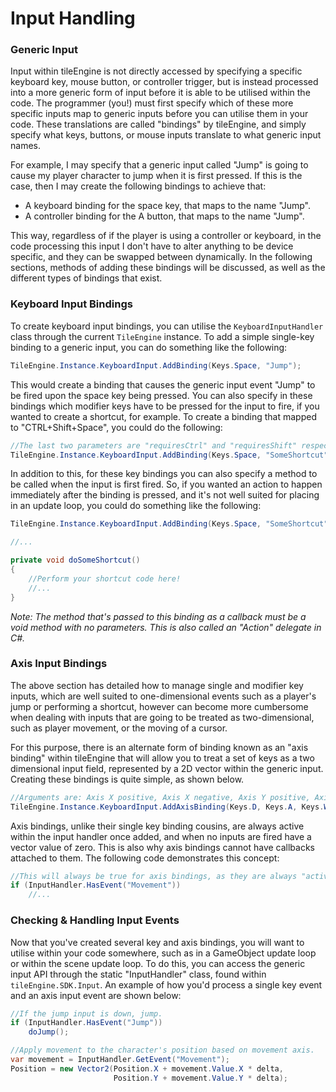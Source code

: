 # Input Handling
### Generic Input
Input within tileEngine is not directly accessed by specifying a specific keyboard key, mouse button, or controller trigger, but is instead processed
into a more generic form of input before it is able to be utilised within the code. The programmer (you!) must first specify which of these more
specific inputs map to generic inputs before you can utilise them in your code. These translations are called "bindings" by tileEngine, and simply
specify what keys, buttons, or mouse inputs translate to what generic input names.

For example, I may specify that a generic input called "Jump" is going to cause my player character to jump when it is first pressed.
If this is the case, then I may create the following bindings to achieve that:
- A keyboard binding for the space key, that maps to the name "Jump".
- A controller binding for the A button, that maps to the name "Jump".

This way, regardless of if the player is using a controller or keyboard, in the code processing this input I don't have to alter anything to be
device specific, and they can be swapped between dynamically. In the following sections, methods of adding these bindings will be discussed,
as well as the different types of bindings that exist.

### Keyboard Input Bindings
To create keyboard input bindings, you can utilise the `KeyboardInputHandler` class through the current `TileEngine` instance. To add a simple
single-key binding to a generic input, you can do something like the following:
```cs
TileEngine.Instance.KeyboardInput.AddBinding(Keys.Space, "Jump");
```

This would create a binding that causes the generic input event "Jump" to be fired upon the space key being pressed. You can also specify in
these bindings which modifier keys have to be pressed for the input to fire, if you wanted to create a shortcut, for example. To create a binding
that mapped to "CTRL+Shift+Space", you could do the following:
```cs
//The last two parameters are "requiresCtrl" and "requiresShift" respectively.
TileEngine.Instance.KeyboardInput.AddBinding(Keys.Space, "SomeShortcut", true, true);
```

In addition to this, for these key bindings you can also specify a method to be called when the input is first fired. So, if you wanted an action
to happen immediately after the binding is pressed, and it's not well suited for placing in an update loop, you could do something like the following:
```cs
TileEngine.Instance.KeyboardInput.AddBinding(Keys.Space, "SomeShortcut", true, true, doSomeShortcut);

//...

private void doSomeShortcut()
{
	//Perform your shortcut code here!
	//...
}
```
*Note: The method that's passed to this binding as a callback must be a void method with no parameters. This is also called an "Action" delegate in C#.*

### Axis Input Bindings
The above section has detailed how to manage single and modifier key inputs, which are well suited to one-dimensional events such as a player's jump
or performing a shortcut, however can become more cumbersome when dealing with inputs that are going to be treated as two-dimensional, such as
player movement, or the moving of a cursor.

For this purpose, there is an alternate form of binding known as an "axis binding" within tileEngine that will allow you to treat a set of keys
as a two dimensional input field, represented by a 2D vector within the generic input. Creating these bindings is quite simple, as shown below.
```cs
//Arguments are: Axis X positive, Axis X negative, Axis Y positive, Axis Y negative.
TileEngine.Instance.KeyboardInput.AddAxisBinding(Keys.D, Keys.A, Keys.W, Keys.S, "Movement");
```

Axis bindings, unlike their single key binding cousins, are always active within the input handler once added, and when no inputs are fired have a
vector value of zero. This is also why axis bindings cannot have callbacks attached to them. The following code demonstrates this concept:
```cs
//This will always be true for axis bindings, as they are always "active", but may have a value of zero.
if (InputHandler.HasEvent("Movement"))
	//...
```

### Checking & Handling Input Events
Now that you've created several key and axis bindings, you will want to utilise within your code somewhere, such as in a GameObject update loop or
within the scene update loop. To do this, you can access the generic input API through the static "InputHandler" class, found within
`tileEngine.SDK.Input`. An example of how you'd process a single key event and an axis input event are shown below:
```cs
//If the jump input is down, jump.
if (InputHandler.HasEvent("Jump"))
	doJump();

//Apply movement to the character's position based on movement axis.
var movement = InputHandler.GetEvent("Movement");
Position = new Vector2(Position.X + movement.Value.X * delta,
					   Position.Y + movement.Value.Y * delta);
```